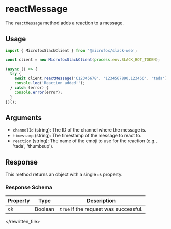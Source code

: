 # reactMessage

The `reactMessage` method adds a reaction to a message.

## Usage

```typescript
import { MicrofoxSlackClient } from '@microfox/slack-web';

const client = new MicrofoxSlackClient(process.env.SLACK_BOT_TOKEN);

(async () => {
  try {
    await client.reactMessage('C12345678', '1234567890.123456', 'tada');
    console.log('Reaction added!');
  } catch (error) {
    console.error(error);
  }
})();
```

## Arguments

-   `channelId` (string): The ID of the channel where the message is.
-   `timestamp` (string): The timestamp of the message to react to.
-   `reaction` (string): The name of the emoji to use for the reaction (e.g., 'tada', 'thumbsup').

## Response

This method returns an object with a single `ok` property.

### Response Schema

| Property | Type    | Description                           |
| -------- | ------- | ------------------------------------- |
| `ok`     | Boolean | `true` if the request was successful. |

</rewritten_file> 